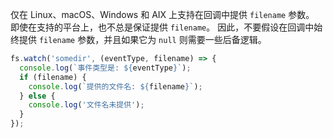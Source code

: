 
<!--type=misc-->

仅在 Linux、macOS、Windows 和 AIX 上支持在回调中提供 `filename` 参数。 
即使在支持的平台上，也不总是保证提供 `filename`。 
因此，不要假设在回调中始终提供 `filename` 参数，并且如果它为 `null` 则需要一些后备逻辑。

```js
fs.watch('somedir', (eventType, filename) => {
  console.log(`事件类型是: ${eventType}`);
  if (filename) {
    console.log(`提供的文件名: ${filename}`);
  } else {
    console.log('文件名未提供');
  }
});
```


